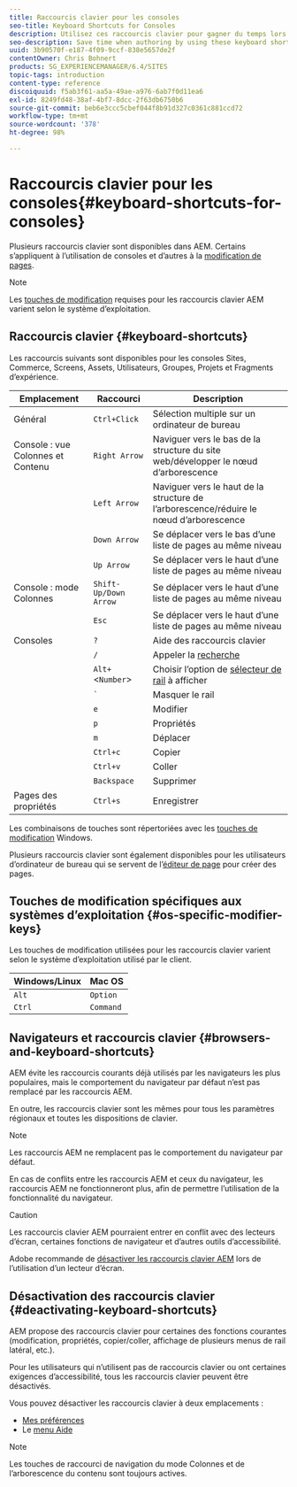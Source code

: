 ```yaml
---
title: Raccourcis clavier pour les consoles
seo-title: Keyboard Shortcuts for Consoles
description: Utilisez ces raccourcis clavier pour gagner du temps lors de la création
seo-description: Save time when authoring by using these keyboard shortcuts
uuid: 3b90570f-e187-4f09-9ccf-838e5657de2f
contentOwner: Chris Bohnert
products: SG_EXPERIENCEMANAGER/6.4/SITES
topic-tags: introduction
content-type: reference
discoiquuid: f5ab3f61-aa5a-49ae-a976-6ab7f0d11ea6
exl-id: 8249fd48-38af-4bf7-8dcc-2f63db6750b6
source-git-commit: beb6e3ccc5cbef044f8b91d327c0361c881ccd72
workflow-type: tm+mt
source-wordcount: '378'
ht-degree: 98%

---
```


# Raccourcis clavier pour les consoles{#keyboard-shortcuts-for-consoles}

Plusieurs raccourcis clavier sont disponibles dans AEM. Certains s’appliquent à l’utilisation de consoles et d’autres à la [modification de pages](/help/sites-authoring/page-authoring-keyboard-shortcuts.md).

>[!NOTE]
>
>Les [touches de modification](/help/sites-authoring/keyboard-shortcuts.md#os-specific-modifier-keys) requises pour les raccourcis clavier AEM varient selon le système d’exploitation.

## Raccourcis clavier {#keyboard-shortcuts}

Les raccourcis suivants sont disponibles pour les consoles Sites, Commerce, Screens, Assets, Utilisateurs, Groupes, Projets et Fragments d’expérience.

| Emplacement | Raccourci | Description |
|---|---|---|
| Général | `Ctrl+Click` | Sélection multiple sur un ordinateur de bureau |
| Console : vue Colonnes et Contenu | `Right Arrow` | Naviguer vers le bas de la structure du site web/développer le nœud d’arborescence |
|  | `Left Arrow` | Naviguer vers le haut de la structure de l’arborescence/réduire le nœud d’arborescence |
|  | `Down Arrow` | Se déplacer vers le bas d’une liste de pages au même niveau |
|  | `Up Arrow` | Se déplacer vers le haut d’une liste de pages au même niveau |
| Console : mode Colonnes | `Shift-Up/Down Arrow` | Se déplacer vers le haut d’une liste de pages au même niveau |
|  | `Esc` | Se déplacer vers le haut d’une liste de pages au même niveau |
| Consoles | `?` | Aide des raccourcis clavier |
|  | `/` | Appeler la [recherche](/help/sites-authoring/search.md) |
|  | `Alt+`&lt;`Number`> | Choisir l’option de [sélecteur de rail](/help/sites-authoring/basic-handling.md#rail-selector) à afficher |
|  | ``` ` ``` | Masquer le rail |
|  | `e` | Modifier |
|  | `p` | Propriétés |
|  | `m` | Déplacer |
|  | `Ctrl+c` | Copier |
|  | `Ctrl+v` | Coller |
|  | `Backspace` | Supprimer |
| Pages des propriétés | `Ctrl+s` | Enregistrer |

Les combinaisons de touches sont répertoriées avec les [touches de modification](/help/sites-authoring/keyboard-shortcuts.md#os-specific-modifier-keys) Windows.

Plusieurs raccourcis clavier sont également disponibles pour les utilisateurs d’ordinateur de bureau qui se servent de l’[éditeur de page](/help/sites-authoring/page-authoring-keyboard-shortcuts.md) pour créer des pages.

## Touches de modification spécifiques aux systèmes d’exploitation {#os-specific-modifier-keys}

Les touches de modification utilisées pour les raccourcis clavier varient selon le système d’exploitation utilisé par le client.

| Windows/Linux | Mac OS |
|---|---|
| `Alt` | `Option` |
| `Ctrl` | `Command` |

## Navigateurs et raccourcis clavier {#browsers-and-keyboard-shortcuts}

AEM évite les raccourcis courants déjà utilisés par les navigateurs les plus populaires, mais le comportement du navigateur par défaut n’est pas remplacé par les raccourcis AEM.

En outre, les raccourcis clavier sont les mêmes pour tous les paramètres régionaux et toutes les dispositions de clavier.

>[!NOTE]
>
>Les raccourcis AEM ne remplacent pas le comportement du navigateur par défaut.
>
>En cas de conflits entre les raccourcis AEM et ceux du navigateur, les raccourcis AEM ne fonctionneront plus, afin de permettre l’utilisation de la fonctionnalité du navigateur.

>[!CAUTION]
>
>Les raccourcis clavier AEM pourraient entrer en conflit avec des lecteurs d’écran, certaines fonctions de navigateur et d’autres outils d’accessibilité.
>
>Adobe recommande de [désactiver les raccourcis clavier AEM](/help/sites-authoring/keyboard-shortcuts.md#deactivating-keyboard-shortcuts) lors de l’utilisation d’un lecteur d’écran.

## Désactivation des raccourcis clavier {#deactivating-keyboard-shortcuts}

AEM propose des raccourcis clavier pour certaines des fonctions courantes (modification, propriétés, copier/coller, affichage de plusieurs menus de rail latéral, etc.).

Pour les utilisateurs qui n’utilisent pas de raccourcis clavier ou ont certaines exigences d’accessibilité, tous les raccourcis clavier peuvent être désactivés.

Vous pouvez désactiver les raccourcis clavier à deux emplacements :

* [Mes préférences](/help/sites-authoring/user-properties.md#my-preferences)
* Le [menu Aide](/help/sites-authoring/basic-handling.md#accessing-help)

>[!NOTE]
>
>Les touches de raccourci de navigation du mode Colonnes et de l’arborescence du contenu sont toujours actives.
